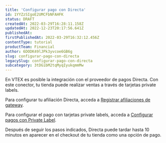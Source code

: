 ```yaml
---
title: 'Configurar pago con Directa'
id: 1YYZzSIgoE2UMCFbNFAHFK
status: DRAFT
createdAt: 2022-03-29T16:28:11.158Z
updatedAt: 2022-12-23T20:17:56.641Z
publishedAt: 
firstPublishedAt: 2022-03-29T16:32:12.456Z
contentType: tutorial
productTeam: Financial
author: 6DODK49lJPk3yvcoe6GB6g
slug: configurar-pago-con-directa
legacySlug: configurar-pago-con-directa
subcategory: 3tDGibM2tqMyqIyukqmmMw
---
```


En VTEX es posible la integración con el proveedor de pagos Directa. Con este conector, tu tienda puede realizar ventas a través de tarjetas private labels.

Para configurar tu afiliación Directa, acceda a [Registrar afiliaciones de gateway](https://help.vtex.com/es/tutorial/afiliacoes-de-gateway--tutorials_444#).

Para configurar el pago con tarjetas private labels, acceda a [Configurar pagos con Private Label](https://help.vtex.com/es/tutorial/configurar-pagamentos-com-cartoes-de-loja-bandeira-propria--428FgVdSGQUeAOoogkaIw4#).

Después de seguir los pasos indicados, Directa puede tardar hasta 10 minutos en aparecer en el checkout de tu tienda como una opción de pago.
